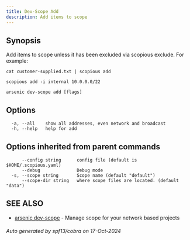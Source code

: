 ```yaml
---
title: Dev-Scope Add
description: Add items to scope
---
```


## Synopsis

Add items to scope unless it has been excluded via scopious exclude. For example:

	cat customer-supplied.txt | scopious add

	scopious add -i internal 10.0.0.0/22


```
arsenic dev-scope add [flags]
```

## Options

```
  -a, --all    show all addresses, even network and broadcast
  -h, --help   help for add
```

## Options inherited from parent commands

```
      --config string      config file (default is $HOME/.scopious.yaml)
      --debug              Debug mode
  -s, --scope string       Scope name (default "default")
      --scope-dir string   where scope files are located. (default "data")
```

## SEE ALSO

* [arsenic dev-scope](arsenic_dev-scope.md)	 - Manage scope for your network based projects

###### Auto generated by spf13/cobra on 17-Oct-2024
